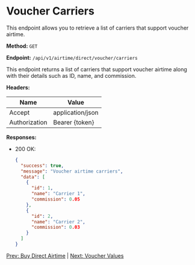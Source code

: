 # Voucher Carriers

This endpoint allows you to retrieve a list of carriers that support voucher airtime.

**Method:** `GET`

**Endpoint:** `/api/v1/airtime/direct/voucher/carriers`

This endpoint returns a list of carriers that support voucher airtime along with their details such as ID, name, and commission.

**Headers:**

| Name          | Value            |
|---------------|------------------|
| Accept        | application/json |
| Authorization | Bearer {token}   |

**Responses:**

- 200 OK:
  ```json
  {
    "success": true,
    "message": "Voucher airtime carriers",
    "data": [
      {
        "id": 1,
        "name": "Carrier 1",
        "commission": 0.05
      },
      {
        "id": 2,
        "name": "Carrier 2",
        "commission": 0.03
      }
    ]
  }
  ```

[Prev: Buy Direct Airtime](./buy-direct-airtime.md) | [Next: Voucher Values](./voucher-values.md)
